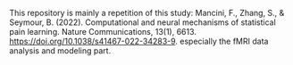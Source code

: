 This repository is mainly a repetition of this study: Mancini, F., Zhang, S., & Seymour, B. (2022). Computational and neural mechanisms of statistical pain learning. Nature Communications, 13(1), 6613. https://doi.org/10.1038/s41467-022-34283-9. especially the fMRI data analysis and modeling part.